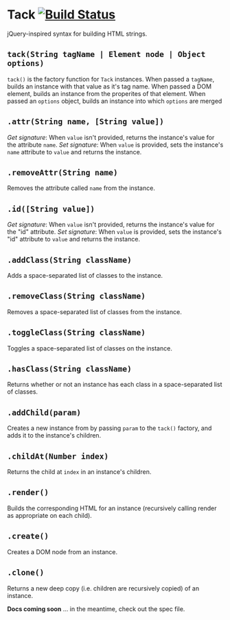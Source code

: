 # Tack [![Build Status](https://travis-ci.org/nickb1080/tack.svg?branch=master)](https://travis-ci.org/nickb1080/tack)

jQuery-inspired syntax for building HTML strings.

## `tack(String tagName | Element node | Object options)`
`tack()` is the factory function for `Tack` instances.
When passed a `tagName`, builds an instance with that value as it's tag name.
When passed a DOM element, builds an instance from the properites of that element.
When passed an `options` object, builds an instance into which `options` are merged

## `.attr(String name, [String value])`
*Get signature*: When `value` isn't provided, returns the instance's value for the attribute `name`.
*Set signature*: When `value` is provided, sets the instance's `name` attribute to `value` and returns the instance.

## `.removeAttr(String name)`
Removes the attribute called `name` from the instance.

## `.id([String value])`
*Get signature*: When `value` isn't provided, returns the instance's value for the "id" attribute.
*Set signature*: When `value` is provided, sets the instance's "id" attribute to `value` and returns the instance.

## `.addClass(String className)`
Adds a space-separated list of classes to the instance.

## `.removeClass(String className)`
Removes a space-separated list of classes from the instance.

## `.toggleClass(String className)`
Toggles a space-separated list of classes on the instance.

## `.hasClass(String className)`
Returns whether or not an instance has each class in a space-separated list of classes.

## `.addChild(param)`
Creates a new instance from by passing `param` to the `tack()` factory, and adds it to the instance's children.

## `.childAt(Number index)`
Returns the child at `index` in an instance's children.

## `.render()`
Builds the corresponding HTML for an instance (recursively calling render as appropriate on each child).

## `.create()`
Creates a DOM node from an instance.

## `.clone()`
Returns a new deep copy (i.e. children are recursively copied) of an instance.

**Docs coming soon** ... in the meantime, check out the spec file.
